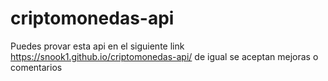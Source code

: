 # criptomonedas-api
Puedes provar esta api en el siguiente link https://snook1.github.io/criptomonedas-api/ 
de igual se aceptan mejoras o comentarios 
